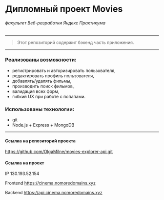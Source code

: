 # Дипломный проект Movies
###### *факультет Веб-разработки Яндекс Практикума*

-----
> Этот репозиторий содержит бэкенд часть приложения.
-----

###  Реализованы возможности:

* регистрировать и авторизировать пользователя,
* редактировать профиль пользователя,
* добавлять/удалять фильмы,
* производить поиск фильмов,
* валидация всех форм,
* гибкий UX при работе с попапами.

###  Использованы технологии:

* git
* Node.js + Express + MongoDB
-----
#### Ссылка на репозиторий проекта
https://github.com/OlgaMilne/movies-explorer-api.git

#### Ссылка на проект

IP  130.193.52.154

Frontend https://cinema.nomoredomains.xyz

Backend https://api.cinema.nomoredomains.xyz
